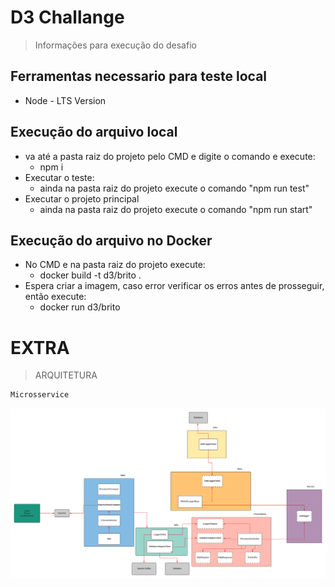 # D3 Challange
> Informações para execução do desafio

## Ferramentas necessario para teste local
* Node - LTS Version

## Execução do arquivo local
* va até a pasta raiz do projeto pelo CMD e digite o comando e execute:
    * npm i
* Executar o teste:
    * ainda na pasta raiz do projeto execute o comando "npm run test"
* Executar o projeto principal
    * ainda na pasta raiz do projeto execute o comando "npm run start"

## Execução do arquivo no Docker
* No CMD e na pasta raiz do projeto execute:
    * docker build -t d3/brito .
* Espera criar a imagem, caso error verificar os erros antes de prosseguir, então execute:
    * docker run d3/brito

# EXTRA
> ARQUITETURA

```sh
Microsservice
```

<img src="./src/assets/d3-challenge.png"
     alt="architecture multi containers"
     style="float: left; margin-right: 10px;" />